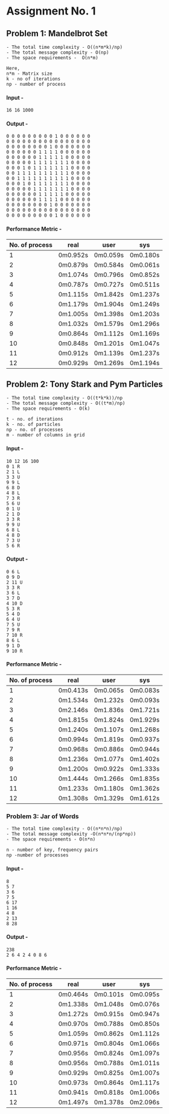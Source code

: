 
# Assignment No. 1

## Problem 1: Mandelbrot Set
    - The total time complexity - O((n*m*k)/np)
    - The total message complexity - O(np)
    - The space requirements -  O(n*m)

    Here,
    n*m - Matrix size 
    k - no of iterations
    np - number of process

#### Input -    
    16 16 1000

#### Output -
    0 0 0 0 0 0 0 0 0 1 0 0 0 0 0 0 
    0 0 0 0 0 0 0 0 0 0 0 0 0 0 0 0 
    0 0 0 0 0 0 0 0 1 0 0 0 0 0 0 0 
    0 0 0 0 0 0 1 1 1 1 0 0 0 0 0 0 
    0 0 0 0 0 0 1 1 1 1 1 0 0 0 0 0 
    0 0 0 0 0 1 1 1 1 1 1 1 0 0 0 0 
    0 0 0 1 0 1 1 1 1 1 1 1 0 0 0 0 
    0 0 1 1 1 1 1 1 1 1 1 1 0 0 0 0 
    0 0 1 1 1 1 1 1 1 1 1 1 0 0 0 0 
    0 0 0 1 0 1 1 1 1 1 1 1 0 0 0 0 
    0 0 0 0 0 1 1 1 1 1 1 1 0 0 0 0 
    0 0 0 0 0 0 1 1 1 1 1 0 0 0 0 0 
    0 0 0 0 0 0 1 1 1 1 0 0 0 0 0 0 
    0 0 0 0 0 0 0 0 1 0 0 0 0 0 0 0 
    0 0 0 0 0 0 0 0 0 0 0 0 0 0 0 0 
    0 0 0 0 0 0 0 0 0 1 0 0 0 0 0 0

#### Performance Metric -
| No. of process | real  | user  | sys |
| ------- | --- | --- | --- |
| 1 | 0m0.952s | 0m0.059s | 0m0.180s| 
| 2 | 0m0.879s | 0m0.584s | 0m0.061s| 
| 3 | 0m1.074s | 0m0.796s | 0m0.852s| 
| 4 | 0m0.787s | 0m0.727s | 0m0.511s| 
| 5 | 0m1.115s | 0m1.842s | 0m1.237s| 
| 6 | 0m1.179s | 0m1.904s | 0m1.249s| 
| 7 | 0m1.005s | 0m1.398s | 0m1.203s| 
| 8 | 0m1.032s | 0m1.579s | 0m1.296s| 
| 9 | 0m0.864s | 0m1.112s | 0m1.169s| 
| 10 | 0m0.848s | 0m1.201s | 0m1.047s| 
| 11 | 0m0.912s | 0m1.139s | 0m1.237s| 
| 12 | 0m0.929s | 0m1.269s | 0m1.194s| 


## Problem 2: Tony Stark and Pym Particles

    - The total time complexity - O((t*k*k))/np
    - The total message complexity - O((t*m)/np)
    - The space requirements - O(k)

    t - no. of iterations
    k - no. of particles
    np - no. of processes
    m - number of columns in grid

 #### Input - 

    10 12 16 100
    0 1 R
    2 1 L
    3 3 U
    9 9 L
    6 8 D
    4 8 L
    7 3 R
    5 6 U
    0 1 U
    2 1 D
    3 3 R
    9 9 U
    6 8 L
    4 8 D
    7 3 U
    5 6 R

#### Output - 

    0 6 L
    0 9 D
    2 11 U
    3 3 R
    3 6 L
    3 7 D
    4 10 D
    5 3 R
    5 4 D
    6 4 U
    7 5 U
    7 9 R
    7 10 R
    8 6 L
    9 1 D
    9 10 R

#### Performance Metric -

| No. of process | real  | user  | sys |
| ------- | --- | --- | --- |
| 1 | 0m0.413s | 0m0.065s | 0m0.083s| 
| 2 | 0m1.534s | 0m1.232s | 0m0.093s| 
| 3 | 0m2.146s | 0m1.836s | 0m1.721s| 
| 4 | 0m1.815s | 0m1.824s | 0m1.929s| 
| 5 | 0m1.240s | 0m1.107s | 0m1.268s| 
| 6 | 0m0.994s | 0m1.819s | 0m0.937s| 
| 7 | 0m0.968s | 0m0.886s | 0m0.944s| 
| 8 | 0m1.236s | 0m1.077s | 0m1.402s| 
| 9 | 0m1.200s | 0m0.922s | 0m1.333s| 
| 10 | 0m1.444s | 0m1.266s | 0m1.835s| 
| 11 | 0m1.233s | 0m1.180s | 0m1.362s| 
| 12 | 0m1.308s | 0m1.329s | 0m1.612s| 


### Problem 3: Jar of Words

    - The total time complexity - O((n*n*n)/np)
    - The total message complexity -O(n*n*n/(np*np))
    - The space requirements - O(n*n)

    n - number of key, frequency pairs
    np -number of processes

#### Input -

    8
    5 7
    3 6
    7 5
    6 17
    1 16
    4 8
    2 13
    8 28

#### Output - 
    238
    2 6 4 2 4 0 8 6
#### Performance Metric -

| No. of process | real  | user  | sys |
| ------- | --- | --- | --- |
| 1 | 0m0.464s | 0m0.101s | 0m0.095s |
| 2 | 0m1.338s | 0m1.048s | 0m0.076s |
| 3 | 0m1.272s | 0m0.915s | 0m0.947s |
| 4 | 0m0.970s | 0m0.788s | 0m0.850s |
| 5 | 0m1.059s | 0m0.862s | 0m1.112s
| 6 | 0m0.971s | 0m0.804s | 0m1.066s |
| 7 | 0m0.956s | 0m0.824s | 0m1.097s |
| 8 | 0m0.956s | 0m0.788s | 0m1.011s |
| 9 | 0m0.929s | 0m0.825s | 0m1.007s
| 10 |	0m0.973s | 0m0.864s | 0m1.117s|
| 11 | 0m0.941s | 0m0.818s | 0m1.006s |
| 12 | 0m1.497s | 0m1.378s | 0m2.096s |